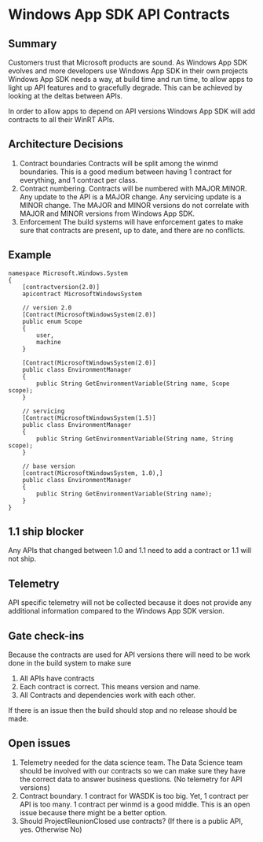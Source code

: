 
# Windows App SDK API Contracts

## Summary
Customers trust that Microsoft products are sound.  As Windows App SDK evolves and more developers use Windows App SDK in their own projects Windows App SDK needs a way, at build time and run time, to allow apps to light up API features and to gracefully degrade.  This can be achieved by looking at the deltas between APIs.  

In order to allow apps to depend on API versions Windows App SDK will add contracts to all their WinRT APIs.


## Architecture Decisions
1. Contract boundaries
Contracts will be split among the winmd boundaries.  This is a good medium between having 1 contract for everything, and 1 contract per class.
2. Contract numbering.
Contracts will be numbered with MAJOR.MINOR.  Any update to the API is a MAJOR change.  Any servicing update is a MINOR change.  The MAJOR and MINOR versions do not correlate with MAJOR and MINOR versions from Windows App SDK.
3. Enforcement
The build systems will have enforcement gates to make sure that contracts are present, up to date, and there are no conflicts.

## Example
    namespace Microsoft.Windows.System
    {
        [contractversion(2.0)]
        apicontract MicrosoftWindowsSystem
        
        // version 2.0
        [Contract(MicrosoftWindowsSystem(2.0)]
        public enum Scope
        {
            user,
            machine
        }

        [Contract(MicrosoftWindowsSystem(2.0)]
        public class EnvironmentManager
        {
            public String GetEnvironmentVariable(String name, Scope scope);
        }

        // servicing
        [Contract(MicrosoftWindowsSystem(1.5)]	    
        public class EnvironmentManager
        {
            public String GetEnvironmentVariable(String name, String scope);
        }

        // base version
        [contract(MicrosoftWindowsSystem, 1.0),]
        public class EnvironmentManager
        {
            public String GetEnvironmentVariable(String name);
        }
    }

## 1.1 ship blocker
Any APIs that changed between 1.0 and 1.1 need to add a contract or 1.1 will not ship.

## Telemetry
API specific telemetry will not be collected because it does not provide any additional information compared to the Windows App SDK version.

## Gate check-ins
Because the contracts are used for API versions there will need to be work done in the build system to make sure
1. All APIs have contracts
2. Each contract is correct.  This means version and name.
3. All Contracts and dependencies work with each other.

If there is an issue then the build should stop and no release should be made.

## Open issues
1. Telemetry needed for the data science team. The Data Science team should be involved with our contracts so we can make sure they have the correct data to answer business questions. (No telemetry for API versions)
2. Contract boundary.  1 contract for WASDK is too big.  Yet, 1 contract per API is too many.  1 contract per winmd is a good middle.  This is an open issue because there might be a better option.
3. Should ProjectReunionClosed use contracts? (If there is a public API, yes.  Otherwise No)